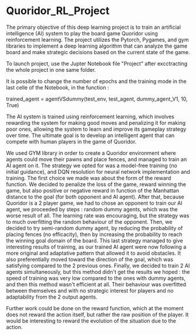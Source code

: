 # Quoridor_RL_Project


The primary objective of this deep learning project is to train an artificial intelligence (AI) system to play the board game Quoridor using reinforcement learning. The project utilizes the Pytorch, Pygames, and gym libraries to implement a deep learning algorithm that can analyze the game board and make strategic decisions based on the current state of the game. 

To launch project, use the Jupter Notebook file "Project" after excctracting the whole project in one same folder.

It is possible to change the number of epochs and the training mode in the last celle of the Notebook, in the function :

trained_agent = agentVSdummy(test_env,
             test_agent,
             dummy_agent_V1,
             10,
             True)

The AI system is trained using reinforcement learning, which involves rewarding the system for making good moves and penalizing it for making poor ones, allowing the system to learn and improve its gameplay strategy over time. The ultimate goal is to develop an intelligent agent that can compete with human players in the game of Quoridor. 

We used GYM library in order to create a Quoridor environment where agents could move their pawns and place fences, and managed to train an AI agent on it. The strategy we opted for was a model-free training (no initial guidance), and DQN resolution for neural network implementation and training. The first choice we made was about the form of the reward function. We decided to penalize the loss of the game, reward winning the game, but also positive or negative reward in function of the Manhattan distance to the goal (for both opponent and AI agent). After that, because Quoridor is a 2 player game, we had to chose an opponent to train our AI agent, we proceeded by steps : random dummy agents, which was the worse result of all. The learning rate was encouraging, but the strategy was to much overfitting the random behaviour of the opponent. Then, we decided to try semi-random dummy agent, by reducing the probability of placing fences (no efficacity), then by increasing the probability to reach the winning goal domain of the board. This last strategy managed to give interesting results of training, as our trained AI agent were now following a more original and adaptative pattern that allowed it to avoid obstacles. It also preferentially moved toward the direction of the goal, which was satisfying compared to the 2 previous ones. Finally, we decided to train 2 AI agents simultaneously, but this method didn't get the results we hoped : the speed of training was very low compared to the ones with dummy agents, and then this method wasn't efficient at all. Their behaviour was overfitted between themselves and with no strategic interest for players and no adaptability from the 2 output agents.

Further work could be done on the reward function, which at the moment does not reward the action itself, but rather the raw position of the player. It would be interesting to reward the evolution of the situation due to the action.
